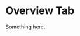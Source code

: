 [title]: # (Overview Tab)
[tags]: # (Overview Tab)
[priority]: # (30)

# Overview Tab

Something here.
